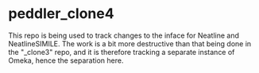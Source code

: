 # peddler_clone4

This repo is being used to track changes to the inface for Neatline and NeatlineSIMILE. The work is a bit more destructive than that being done in the "_clone3" repo, and it is therefore tracking a separate instance of Omeka, hence the separation here.
